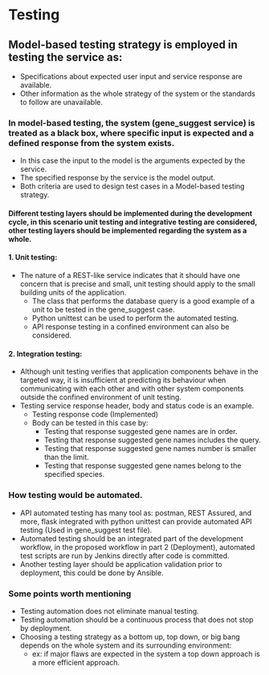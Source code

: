 # Testing

## Model-based testing strategy is employed in testing the service as:
  - Specifications about expected user input and service response are available.
  - Other information as the whole strategy of the system or the standards to follow are unavailable.

### In model-based testing, the system (gene_suggest service) is treated as a black box, where specific input is expected and a defined response from the system exists.
  - In this case the input to the model is the arguments expected by the service.
  - The specified response by the service is the model output.
  - Both criteria are used to design test cases in a Model-based testing strategy.

#### Different testing layers should be implemented during the development cycle, in this scenario unit testing and integrative testing are considered, other testing layers should be implemented regarding the system as a whole.

#### 1. Unit testing:
  - The nature of a REST-like service indicates that it should have one concern that is precise and small, unit testing should apply to the small building units of the application.
    - The class that performs the database query is a good example of a unit to be tested in the gene_suggest case.
    - Python unittest can be used to perform the automated testing.
    - API response testing in a confined environment can also be considered.

#### 2. Integration testing:
  - Although unit testing verifies that application components behave in the targeted way, it is insufficient at predicting its behaviour when communicating with each other and with other system components outside the confined environment of unit testing.
  - Testing service response header, body and status code is an example.
    - Testing response code (Implemented)
    - Body can be tested in this case by:
      - Testing that response suggested gene names are in order.
      - Testing that response suggested gene names includes the query.
      - Testing that response suggested gene names number is smaller than the limit.
      - Testing that response suggested gene names belong to the specified species.


### How testing would be automated.
  - API automated testing has many tool as: postman, REST Assured, and more, flask integrated with python unittest can provide automated API testing (Used in gene_suggest test file).
  - Automated testing should be an integrated part of the development workflow, in the proposed workflow in part 2 (Deployment), automated test scripts are run by Jenkins directly after code is committed.
  - Another testing layer should be application validation prior to deployment, this could be done by Ansible.
 
### Some points worth mentioning
  - Testing automation does not eliminate manual testing.
  - Testing automation should be a continuous process that does not stop by deployment.
  - Choosing a testing strategy as a bottom up, top down, or big bang depends on the whole system and its surrounding environment:
    - ex: if major flaws are expected in the system a top down approach is a more efficient approach.
 






